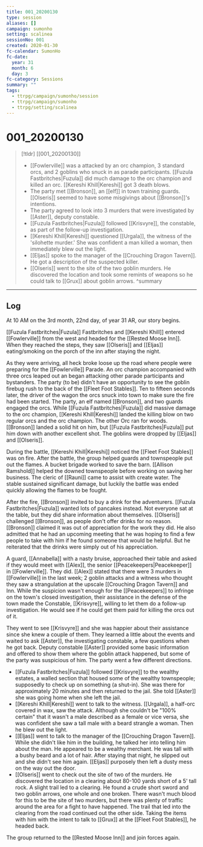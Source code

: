 ```yaml
---
title: 001_20200130
type: session
aliases: []
campaign: sumonho
setting: scalinea
sessionNo: 001
created: 2020-01-30
fc-calendar: SumonHo
fc-date:
  year: 31
  month: 6
  day: 3
fc-category: Sessions
summary: ""
tags:
  - ttrpg/campaign/sumonho/session
  - ttrpg/campaign/sumonho
  - ttrpg/setting/scalinea
---
```


# 001_20200130

> [!tldr] [[001_20200130]]
>  - [[Fowlerville]] was a attacked by an orc champion, 3 standard orcs, and 2 goblins who snuck in as parade participants. [[Fuzula Fastbritches|Fuzula]] did much damage to the orc champion and killed an orc. [[Kereshi Khill|Kereshi]] got 3 death blows.
> - The party met [[Bronson]], an [[elf]] in town training guards. [[Olseris]] seemed to have some misgivings about [[Bronson]]'s intentions.
> - The party agreed to look into 3 murders that were investigated by [[Aster]], deputy constable.
> - [[Fuzula Fastbritches|Fuzula]] followed [[Krisvyre]], the constable, as part of the follow-up investigation.
> - [[Kereshi Khill|Kereshi]] questioned [[Urgala]], the witness of the 'silohette murder.' She was confident a man killed a woman, then immediately blew out the light.
> - [[Eljas]] spoke to the manager of the [[Crouching Dragon Tavern]]. He got a description of the suspected killer.
> - [[Olseris]] went to the site of the two goblin murders. He discovered the location and took some remints of weapons so he could talk to [[Grux]] about goblin arrows.
>  ^summary
---


## Log

At 10 AM on the 3rd month, 22nd day, of year 31 AR, our story begins.
 
[[Fuzula Fastbritches|Fuzula]] Fastbritches and [[Kereshi Khill]] entered [[Fowlerville]] from the west and headed for the [[Rested Moose Inn]]. When they reached the steps, they saw [[Olseris]] and [[Eljas]] eating/smoking on the porch of the inn after staying the night. 

As they were arriving, all heck broke loose up the road where people were preparing for the [[Fowlerville]] Parade. An orc champion accompanied with three orcs leaped out an began attacking other parade participants and bystanders. The party (to be) didn't have an opportunity to see the goblin firebug rush to the back of the [[Fleet Foot Stables]]. Ten to fifteen seconds later, the driver of the wagon the orcs snuck into town to make sure the fire had been started. The party, an elf named [[Bronson]], and two guards engaged the orcs. While [[Fuzula Fastbritches|Fuzula]] did massive damage to the orc champion, [[Kereshi Khill|Kereshi]] landed the killing blow on two regular orcs and the orc champion. The other Orc ran for woods. [[Bronson]] landed a solid hit on him, but [[Fuzula Fastbritches|Fuzula]] put him down with another excellent shot. The goblins were dropped by [[Eljas]] and [[Olseris]].

During the battle, [[Kereshi Khill|Kereshi]] noticed the [[Fleet Foot Stables]] was on fire. After the battle, the group helped guards and townspeople put out the flames. A bucket brigade worked to save the barn. [[Allison Ramshold]] helped the downed townspeople before working on saving her business. The cleric of [[Rauni]] came to assist with create water. The stable sustained significant damage, but luckily the battle was ended quickly allowing the flames to be fought.

After the fire, [[Bronson]] invited to buy a drink for the adventurers. [[Fuzula Fastbritches|Fuzula]] wanted lots of pancakes instead. Not everyone sat at the table, but they did share information about themselves. [[Olseris]] challenged [[Bronson]], as people don't offer drinks for no reason. [[Bronson]] claimed it was out of appreciation for the work they did. He also admitted that he had an upcoming meeting that he was hoping to find a few people to take with him if he found someone that would be helpful. But he reiterated that the drinks were simply out of his appreciation.

A guard, [[Annabella]] with a nasty bruise, approached their table and asked if they would meet with [[Alex]], the senior [[Peacekeepers|Peacekeeper]] in [[Fowlerville]]. They did. [[Alex]] stated that there were 3 murders in [[Fowlerville]] in the last week; 2 goblin attacks and a witness who thought they saw a strangulation at the upscale [[Crouching Dragon Tavern]] and Inn. While the suspicion wasn't enough for the [[Peacekeepers]] to infringe on the town's closed investigation, their assistance in the defense of the town made the Constable, [[Krisvyre]], willing to let them do a follow-up investigation. He would see if he could get them paid for killing the orcs out of it.

They went to see [[Krisvyre]] and she was happier about their assistance since she knew a couple of them. They learned a little about the events and waited to ask [[Aster]], the investigating constable, a few questions when he got back. Deputy constable [[Aster]] provided some basic information and offered to show them where the goblin attack happened, but some of the party was suspicious of him. The party went a few different directions.

- [[Fuzula Fastbritches|Fuzula]] followed [[Krisvyre]] to the wealthy estates, a walled section that housed some of the wealthy townspeople; supposedly to check up on something (a shut-in). She was there for approximately 20 minutes and then returned to the jail. She told [[Aster]] she was going home when she left the jail.
- [[Kereshi Khill|Kereshi]] went to talk to the witness. [[Urgala]], a half-orc covered in wax, saw the attack. Although she couldn't be "100% certain" that it wasn't a male described as a female or vice versa, she was confident she saw a tall male with a beard strangle a woman. Then he blew out the light.
- [[Eljas]] went to talk to the manager of the [[Crouching Dragon Tavern]]. While she didn't like him in the building, he talked her into telling him about the man. He appeared to be a wealthy merchant. He was tall with a bushy beard and a lot of hair. After staying that night, he slipped out and she didn't see him again. [[Eljas]] purposely then left a dusty mess on the way out the door.
- [[Olseris]] went to check out the site of two of the murders. He discovered the location in a clearing about 80-100 yards short of a 5' tall rock. A slight trail led to a clearing. He found a crude short sword and two goblin arrows, one whole and one broken. There wasn't much blood for this to be the site of two murders, but there was plenty of traffic around the area for a fight to have happened. The trail that led into the clearing from the road continued out the other side. Taking the items with him with the intent to talk to [[Grux]] at the [[Fleet Foot Stables]], he headed back.

The group returned to the [[Rested Moose Inn]] and join forces again.






